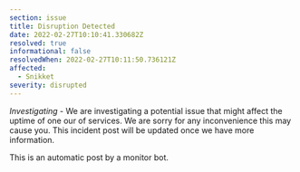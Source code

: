 ```yaml
---
section: issue
title: Disruption Detected
date: 2022-02-27T10:10:41.330682Z
resolved: true
informational: false
resolvedWhen: 2022-02-27T10:11:50.736121Z
affected:
  - Snikket
severity: disrupted
---
```

*Investigating* - We are investigating a potential issue that might affect the uptime of one our of services. We are sorry for any inconvenience this may cause you. This incident post will be updated once we have more information.

This is an automatic post by a monitor bot.
        